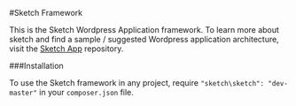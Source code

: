 #Sketch Framework

This is the Sketch Wordpress Application framework. To learn more about sketch and find a sample / suggested Wordpress application architecture, visit the [Sketch App](https://www.github.com/pnoonan/sketch) repository.

###Installation

To use the Sketch framework in any project, require `"sketch\sketch": "dev-master"` in your `composer.json` file.